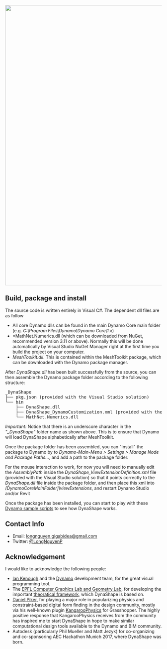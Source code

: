 ﻿<img src="https://cdn-business.discourse.org/uploads/dynamobim/original/3X/8/c/8cb1f156ee18209847ec7807f4dfc5e2145ba45d.png" width = "900">

## Build, package and install

The source code is written entirely in Visual C#. The dependent dll files are as follow
- All core Dynamo dlls can be found in the main Dynamo Core main folder (e.g. *C:\Program Files\Dynamo\Dynamo Core\1.x*)
- *MathNet.Numerics.dll (which can be downloaded from NuGet, recommended version 3.11 or above). Normally this will be done automatically by Visual Studio NuGet Manager right at the first time you build the project on your computer.
- *MeshToolkit.dll*. This is contained within the MeshToolkit package, which can be downloaded with the Dynamo package manager. 

After *DynaShape.dll* has been built successfully from the source, you can then assemble the Dynamo package folder according to the following structure:

<pre>
_DynaShape
├── pkg.json (provided with the Visual Studio solution)
└── bin
    ├── DynaShape.dll
    ├── DynaShape_DynamoCustomization.xml (provided with the Visual Studio solution)
    └── MathNet.Numerics.dll
</pre>

*Important:* Notice that there is an underscore character in the *"_DynaShape"* folder name as shown above. This is to ensure that Dynamo will load DynaShape alphabetically after MeshToolkit. 

Once the package folder has been assembled, you can "install" the package to Dynamo by to *Dynamo-Main-Menu > Settings > Manage Node and Package Paths...*, and add a path to the package folder.

For the mouse interaction to work, for now you will need to manually edit the *AssemblyPath* inside the *DynaShape_ViewExtensionDefinition.xml* file (provided with the Visual Studio solution) so that it points correctly to the *DynaShape.dll* file inside the package folder, and then place this xml into *[DynamoCoreMainFolder]\viewExtensions*, and restart Dynamo Studio and/or Revit

Once the package has been installed, you can start to play with these [Dynamo sample scripts](https://drive.google.com/drive/folders/0B8GXDbjowDN_ZHZ0ZWZaSWIwMzA?usp=sharing) to see how DynaShape works.



## Contact Info
* Email: longnguyen.gigabidea@gmail.com
* Twitter: [@LongNguyenP](https://twitter.com/LongNguyenP?lang=en)



## Acknowledgement
I would like to acknowledge the following people:
* [Ian Kenough](https://twitter.com/ikeough?lang=en) and the [Dynamo](http://dynamobim.org/) development team, for the great visual programming tool.
* The [EPFL Computer Graphics Lab and Geometry Lab](http://lgg.epfl.ch/index.php), for developing the important [theoratical framework](http://lgg.epfl.ch/publications/2012/shapeup/paper.pdf), which DynaShape is based on. 
* [Daniel Piker](https://twitter.com/KangarooPhysics?lang=en), for playing a major role in popularizing physics and constraint-based digital form finding in the design community, mostly via his well-known plugin [KangarooPhysics](http://www.grasshopper3d.com/group/kangaroo.) for Grasshopper. The highly positive response that KangarooPhysics receives from the community has inspired me to start DynaShape in hope to make similar computational design tools available to the Dynamo and BIM community.
* Autodesk (particularly Phil Mueller and Matt Jezyk) for co-organizing and co-sponsoring AEC Hackathon Munich 2017, where DynaShape was born.